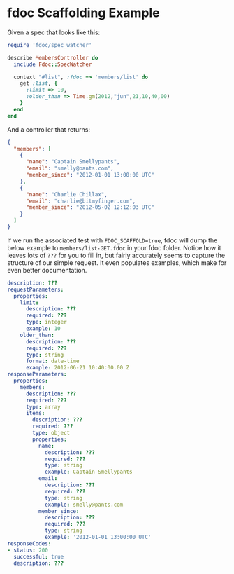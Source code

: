 # fdoc Scaffolding Example

Given a spec that looks like this:

```ruby
require 'fdoc/spec_watcher'

describe MembersController do
  include Fdoc::SpecWatcher

  context "#list", :fdoc => 'members/list' do
    get :list, {
      :limit => 10,
      :older_than => Time.gm(2012,"jun",21,10,40,00)
    }
  end
end
````

And a controller that returns:

```json
{
  "members": [
    {
      "name": "Captain Smellypants",
      "email": "smelly@pants.com",
      "member_since": "2012-01-01 13:00:00 UTC"
    },
    {
      "name": "Charlie Chillax",
      "email": "charlie@bitmyfinger.com",
      "member_since": "2012-05-02 12:12:03 UTC"
    }
  ]
}
```


If we run the associated test with `FDOC_SCAFFOLD=true`, fdoc will dump the below example to `members/list-GET.fdoc` in your fdoc folder. Notice how it leaves lots of `???` for you to fill in, but fairly accurately seems to capture the structure of our simple request. It even populates examples, which make for even better documentation.

```yaml
description: ???
requestParameters:
  properties:
    limit:
      description: ???
      required: ???
      type: integer
      example: 10
    older_than:
      description: ???
      required: ???
      type: string
      format: date-time
      example: 2012-06-21 10:40:00.00 Z
responseParameters:
  properties:
    members:
      description: ???
      required: ???
      type: array
      items:
        description: ???
        required: ???
        type: object
        properties:
          name:
            description: ???
            required: ???
            type: string
            example: Captain Smellypants
          email:
            description: ???
            required: ???
            type: string
            example: smelly@pants.com
          member_since:
            description: ???
            required: ???
            type: string
            example: '2012-01-01 13:00:00 UTC'
responseCodes:
- status: 200
  successful: true
  description: ???
```
